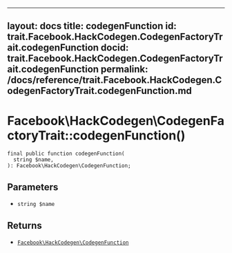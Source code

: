 
***

layout: docs
title: codegenFunction
id: trait.Facebook.HackCodegen.CodegenFactoryTrait.codegenFunction
docid: trait.Facebook.HackCodegen.CodegenFactoryTrait.codegenFunction
permalink: /docs/reference/trait.Facebook.HackCodegen.CodegenFactoryTrait.codegenFunction.md
---







# Facebook\\HackCodegen\\CodegenFactoryTrait::codegenFunction()




``` Hack
final public function codegenFunction(
  string $name,
): Facebook\HackCodegen\CodegenFunction;
```




## Parameters




- ` string $name `




## Returns




+ [` Facebook\HackCodegen\CodegenFunction `](<class.Facebook.HackCodegen.CodegenFunction.md>)